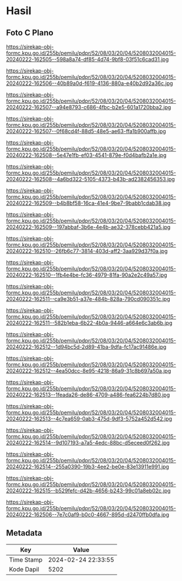 # Hasil

## Foto C Plano

https://sirekap-obj-formc.kpu.go.id/255b/pemilu/pdpr/52/08/03/20/04/5208032004015-20240222-162505--598a8a74-df85-4d74-9bf8-03f51c6cad31.jpg

https://sirekap-obj-formc.kpu.go.id/255b/pemilu/pdpr/52/08/03/20/04/5208032004015-20240222-162506--40b89a0d-f619-4136-880a-e40b2d92a36c.jpg

https://sirekap-obj-formc.kpu.go.id/255b/pemilu/pdpr/52/08/03/20/04/5208032004015-20240222-162507--a94e8793-c686-4fbc-b2e5-601a1720bba2.jpg

https://sirekap-obj-formc.kpu.go.id/255b/pemilu/pdpr/52/08/03/20/04/5208032004015-20240222-162507--0f68cd4f-88d5-48e5-ae63-ffa1b900affb.jpg

https://sirekap-obj-formc.kpu.go.id/255b/pemilu/pdpr/52/08/03/20/04/5208032004015-20240222-162508--5e47e1fb-ef03-4541-879e-f0d4bafb2a1e.jpg

https://sirekap-obj-formc.kpu.go.id/255b/pemilu/pdpr/52/08/03/20/04/5208032004015-20240222-162508--4a6bd322-5105-4373-b43b-ad2382456353.jpg

https://sirekap-obj-formc.kpu.go.id/255b/pemilu/pdpr/52/08/03/20/04/5208032004015-20240222-162509--b4b8bf58-16ca-41e4-9be7-9babb1cdab38.jpg

https://sirekap-obj-formc.kpu.go.id/255b/pemilu/pdpr/52/08/03/20/04/5208032004015-20240222-162509--197abbaf-3b6e-4e4b-ae32-378cebb421a5.jpg

https://sirekap-obj-formc.kpu.go.id/255b/pemilu/pdpr/52/08/03/20/04/5208032004015-20240222-162510--26fb6c77-3814-403d-aff2-3aa929d37f0a.jpg

https://sirekap-obj-formc.kpu.go.id/255b/pemilu/pdpr/52/08/03/20/04/5208032004015-20240222-162510--1fb4e4be-fc36-4979-81fa-90a2e2c49a57.jpg

https://sirekap-obj-formc.kpu.go.id/255b/pemilu/pdpr/52/08/03/20/04/5208032004015-20240222-162511--ca9e3b51-a37e-484b-828a-790cd090351c.jpg

https://sirekap-obj-formc.kpu.go.id/255b/pemilu/pdpr/52/08/03/20/04/5208032004015-20240222-162511--582b1eba-6b22-4b0a-9446-a664e6c3ab6b.jpg

https://sirekap-obj-formc.kpu.go.id/255b/pemilu/pdpr/52/08/03/20/04/5208032004015-20240222-162512--1d94bc5d-2d89-41ba-9dfa-fc17ac91486e.jpg

https://sirekap-obj-formc.kpu.go.id/255b/pemilu/pdpr/52/08/03/20/04/5208032004015-20240222-162512--4ea50dcc-8e95-4218-86a9-31c8b697a50a.jpg

https://sirekap-obj-formc.kpu.go.id/255b/pemilu/pdpr/52/08/03/20/04/5208032004015-20240222-162513--1feada26-de86-4709-a486-fea6224b7d80.jpg

https://sirekap-obj-formc.kpu.go.id/255b/pemilu/pdpr/52/08/03/20/04/5208032004015-20240222-162513--4c7ea659-0ab3-475d-9df3-5752a452d542.jpg

https://sirekap-obj-formc.kpu.go.id/255b/pemilu/pdpr/52/08/03/20/04/5208032004015-20240222-162514--9d107193-a7a5-4edc-88bc-d5eceed0f262.jpg

https://sirekap-obj-formc.kpu.go.id/255b/pemilu/pdpr/52/08/03/20/04/5208032004015-20240222-162514--255a0390-19b3-4ee2-be0e-83e13911e991.jpg

https://sirekap-obj-formc.kpu.go.id/255b/pemilu/pdpr/52/08/03/20/04/5208032004015-20240222-162515--b529fefc-d42b-4656-b243-99c01a8eb02c.jpg

https://sirekap-obj-formc.kpu.go.id/255b/pemilu/pdpr/52/08/03/20/04/5208032004015-20240222-162506--7e7c0af9-b0c0-4667-895d-d2470ffb0dfa.jpg


## Metadata

| Key        | Value               |
| ---------- | ------------------- |
| Time Stamp | 2024-02-24 22:33:55 |
| Kode Dapil | 5202                |



